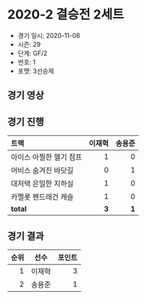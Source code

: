 # 2020-2 결승전 2세트

- 경기 일시: 2020-11-08
- 시즌: 29
- 단계: GF/2
- 번호: 1
- 포맷: 3선승제





## 경기 영상
## 경기 진행

| 트랙 | 이재혁 | 송용준 |
|:---|---:|---:|
| 아이스 아찔한 헬기 점프 | 1 | 0 |
| 어비스 숨겨진 바닷길 | 0 | 1 |
| 대저택 은밀한 지하실 | 1 | 0 |
| 카멜롯 펜드래건 캐슬 | 1 | 0 |
| __total__ | __3__ | __1__ |




## 경기 결과

| 순위 | 선수 | 포인트 |
|---:|:---:|---:|
| 1 | 이재혁 | 3 |
| 2 | 송용준 | 1 |

